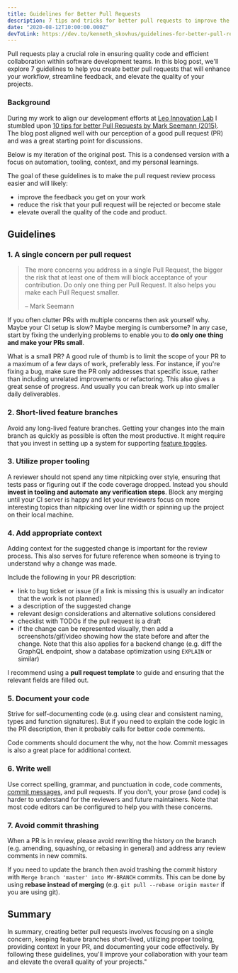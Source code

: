 ```yaml
---
title: Guidelines for Better Pull Requests
description: 7 tips and tricks for better pull requests to improve the feedback you get on your work and elevate the overall quality of the code and product.
date: "2020-08-12T10:00:00.000Z"
devToLink: https://dev.to/kenneth_skovhus/guidelines-for-better-pull-requests-3bho
---
```


Pull requests play a crucial role in ensuring quality code and efficient collaboration within software development teams. In this blog post, we'll explore 7 guidelines to help you create better pull requests that will enhance your workflow, streamline feedback, and elevate the quality of your projects.

### Background

During my work to align our development efforts at [Leo Innovation Lab](https://leoinnovationlab.com/) I stumbled upon [10 tips for better Pull Requests by Mark Seemann (2015)](http://blog.ploeh.dk/2015/01/15/10-tips-for-better-pull-requests/). The blog post aligned well with our perception of a good pull request (PR) and was a great starting point for discussions.

Below is my iteration of the original post. This is a condensed version with a focus on automation, tooling, context, and my personal learnings.

The goal of these guidelines is to make the pull request review process easier and will likely:

- improve the feedback you get on your work
- reduce the risk that your pull request will be rejected or become stale
- elevate overall the quality of the code and product.

## Guidelines

### 1. A single concern per pull request

> The more concerns you address in a single Pull Request, the bigger the risk that at least one of them will block acceptance of your contribution. Do only one thing per Pull Request. It also helps you make each Pull Request smaller.
>
> – Mark Seemann

If you often clutter PRs with multiple concerns then ask yourself why. Maybe your CI setup is slow? Maybe merging is cumbersome? In any case, start by fixing the underlying problems to enable you to **do only one thing and make your PRs small**.

What is a small PR? A good rule of thumb is to limit the scope of your PR to a maximum of a few days of work, preferably less. For instance, if you're fixing a bug, make sure the PR only addresses that specific issue, rather than including unrelated improvements or refactoring. This also gives a great sense of progress. And usually you can break work up into smaller daily deliverables.

### 2. Short-lived feature branches

Avoid any long-lived feature branches. Getting your changes into the main branch as quickly as possible is often the most productive. It might require that you invest in setting up a system for supporting [feature toggles](https://martinfowler.com/articles/feature-toggles.html).

### 3. Utilize proper tooling

A reviewer should not spend any time nitpicking over style, ensuring that tests pass or figuring out if the code coverage dropped. Instead you should **invest in tooling and automate any verification steps**. Block any merging until your CI server is happy and let your reviewers focus on more interesting topics than nitpicking over line width or spinning up the project on their local machine.

### 4. Add appropriate context

Adding context for the suggested change is important for the review process. This also serves for future reference when someone is trying to understand why a change was made.

Include the following in your PR description:

- link to bug ticket or issue (if a link is missing this is usually an indicator that the work is not planned)
- a description of the suggested change
- relevant design considerations and alternative solutions considered
- checklist with TODOs if the pull request is a draft
- if the change can be represented visually, then add a screenshots/gif/video showing how the state before and after the change. Note that this also applies for a backend change (e.g. diff the GraphQL endpoint, show a database optimization using `EXPLAIN` or similar)

I recommend using a **pull request template** to guide and ensuring that the relevant fields are filled out.

### 5. Document your code

Strive for self-documenting code (e.g. using clear and consistent naming, types and function signatures). But if you need to explain the code logic in the PR description, then it probably calls for better code comments.

Code comments should document the why, not the how. Commit messages is also a great place for additional context.

### 6. Write well

Use correct spelling, grammar, and punctuation in code, code comments, [commit messages](https://chris.beams.io/posts/git-commit/), and pull requests. If you don't, your prose (and code) is harder to understand for the reviewers and future maintainers. Note that most code editors can be configured to help you with these concerns.

### 7. Avoid commit thrashing

When a PR is in review, please avoid rewriting the history on the branch (e.g. amending, squashing, or rebasing in general) and address any review comments in new commits.

If you need to update the branch then avoid trashing the commit history with `Merge branch 'master' into MY-BRANCH` commits. This can be done by using **rebase instead of merging** (e.g. `git pull --rebase origin master` if you are using git).

## Summary

In summary, creating better pull requests involves focusing on a single concern, keeping feature branches short-lived, utilizing proper tooling, providing context in your PR, and documenting your code effectively. By following these guidelines, you'll improve your collaboration with your team and elevate the overall quality of your projects."
